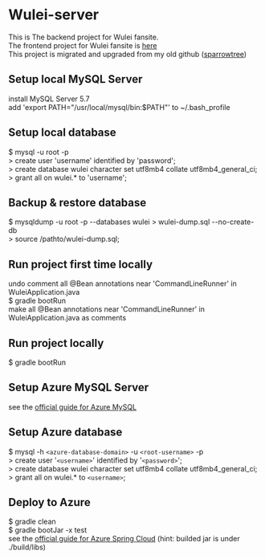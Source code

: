 # Wulei-server
This is The backend project for Wulei fansite.\
The frontend project for Wulei fansite is [here](https://github.com/shuanglufeixxxx/wulei-angular-xsrf)\
This project is migrated and upgraded from my old github ([sparrowtree](https://github.com/sparrowtree/wulei-server))
## Setup local MySQL Server
install MySQL Server 5.7\
add 'export PATH="/usr/local/mysql/bin:$PATH"' to ~/.bash_profile
## Setup local database
$ mysql -u root -p\
\> create user 'username' identified by 'password';\
\> create database wulei character set utf8mb4 collate utf8mb4_general_ci;\
\> grant all on wulei.* to 'username';
## Backup & restore database
$ mysqldump -u root -p --databases wulei \> wulei-dump.sql --no-create-db\
\> source /pathto/wulei-dump.sql;
## Run project first time locally
undo comment all @Bean annotations near 'CommandLineRunner' in WuleiApplication.java\
$ gradle bootRun\
make all @Bean annotations near 'CommandLineRunner' in WuleiApplication.java as comments
## Run project locally
$ gradle bootRun
## Setup Azure MySQL Server
see the [official guide for Azure MySQL](https://docs.microsoft.com/en-us/azure/mysql/)
## Setup Azure database
$ mysql -h `<azure-database-domain>` -u `<root-username>` -p\
\> create user '`<username>`' identified by '`<password>`';\
\> create database wulei character set utf8mb4 collate utf8mb4_general_ci;\
\> grant all on wulei.* to `<username>`;
## Deploy to Azure
$ gradle clean\
$ gradle bootJar -x test\
see the [official guide for Azure Spring Cloud](https://docs.microsoft.com/en-us/azure/spring-cloud/) (hint: builded jar is under ./build/libs)